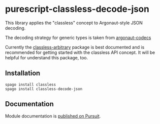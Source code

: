 # purescript-classless-decode-json

This library applies the "classless" concept to Argonaut-style JSON decoding.

The decoding strategy for generic types is taken from [argonaut-codecs](https://github.com/purescript-contrib/purescript-argonaut-codecs)

Currently the [classless-arbitrary](https://github.com/thought2/purescript-classless-arbitrary) package is best documented and is recommended for getting started with the classless API concept. It will be helpful for understand this package, too.


## Installation
```
spago install classless
spago install classless-decode-json
```

## Documentation
Module documentation is [published on Pursuit](http://pursuit.purescript.org/packages/purescript-classless-decode-json).
